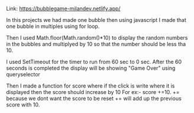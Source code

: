 Link: https://bubblegame-milandev.netlify.app/

In this projects we had made one bubble then using javascript I made that one bubble in multiples using for loop.

Then I used Math.floor(Math.random()*10) to display the random numbers in the bubbles and multiplyed by 10 so that the number should be less tha 10. 

I used SetTimeout for the timer to run from 60 sec to 0 sec. After the 60 seconds is completed the display will be showing "Game Over" using queryselector

Then I made a function for score where if the click is write where it is displayed then the score should increase by 10 
For ex:- score +=10. += because we dont want the score to be reset += will add up the previous score with 10.



